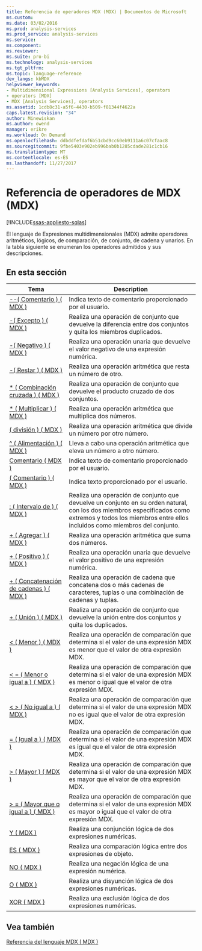 ```yaml
---
title: Referencia de operadores MDX (MDX) | Documentos de Microsoft
ms.custom: 
ms.date: 03/02/2016
ms.prod: analysis-services
ms.prod_service: analysis-services
ms.service: 
ms.component: 
ms.reviewer: 
ms.suite: pro-bi
ms.technology: analysis-services
ms.tgt_pltfrm: 
ms.topic: language-reference
dev_langs: kbMDX
helpviewer_keywords:
- Multidimensional Expressions [Analysis Services], operators
- operators [MDX]
- MDX [Analysis Services], operators
ms.assetid: 1cdb8c31-a5f6-4430-b509-f81344f4622a
caps.latest.revision: "34"
author: Minewiskan
ms.author: owend
manager: erikre
ms.workload: On Demand
ms.openlocfilehash: ddbddfefdaf6b51cbd9cc60eb9111a6c07cfaac8
ms.sourcegitcommit: 9fbe5403e902eb996bab0b1285cdade281c1cb16
ms.translationtype: MT
ms.contentlocale: es-ES
ms.lasthandoff: 11/27/2017
---
```

# <a name="mdx-operator-reference-mdx"></a>Referencia de operadores de MDX (MDX)
[!INCLUDE[ssas-appliesto-sqlas](../includes/ssas-appliesto-sqlas.md)]

  El lenguaje de Expresiones multidimensionales (MDX) admite operadores aritméticos, lógicos, de comparación, de conjunto, de cadena y unarios. En la tabla siguiente se enumeran los operadores admitidos y sus descripciones.  
  
## <a name="in-this-section"></a>En esta sección  
  
|Tema|Description|  
|-----------|-----------------|  
|[--&#40; Comentario &#41; &#40; MDX &#41;](../mdx/comment-mdx-operator-reference.md)|Indica texto de comentario proporcionado por el usuario.|  
|[-&#40; Excepto &#41; &#40; MDX &#41;](../mdx/except-mdx-operator.md)|Realiza una operación de conjunto que devuelve la diferencia entre dos conjuntos y quita los miembros duplicados.|  
|[-&#40; Negativo &#41; &#40; MDX &#41;](../mdx/negative-mdx.md)|Realiza una operación unaria que devuelve el valor negativo de una expresión numérica.|  
|[-&#40; Restar &#41; &#40; MDX &#41;](../mdx/subtract-mdx.md)|Realiza una operación aritmética que resta un número de otro.|  
|[&#42; &#40; Combinación cruzada &#41; &#40; MDX &#41;](../mdx/crossjoin-mdx-operator-reference.md)|Realiza una operación de conjunto que devuelve el producto cruzado de dos conjuntos.|  
|[&#42; &#40; Multiplicar &#41; &#40; MDX &#41;](../mdx/multiply-mdx.md)|Realiza una operación aritmética que multiplica dos números.|  
|[&#40; división &#41; &#40; MDX &#41;](../mdx/divide-mdx-operator-reference.md)|Realiza una operación aritmética que divide un número por otro número.|  
|[^ &#40; Alimentación &#41; &#40; MDX &#41;](../mdx/power-mdx.md)|Lleva a cabo una operación aritmética que eleva un número a otro número.|  
|[Comentario &#40; MDX &#41;](../mdx/comment-mdx.md)|Indica texto de comentario proporcionado por el usuario.|  
|[&#40; Comentario &#41; &#40; MDX &#41;](../mdx/comment-mdx-double-slash.md)|Indica texto proporcionado por el usuario.|  
|[: &#40; Intervalo de &#41; &#40; MDX &#41;](../mdx/range-mdx.md)|Realiza una operación de conjunto que devuelve un conjunto en su orden natural, con los dos miembros especificados como extremos y todos los miembros entre ellos incluidos como miembros del conjunto.|  
|[+ &#40; Agregar &#41; &#40; MDX &#41;](../mdx/add-mdx.md)|Realiza una operación aritmética que suma dos números.|  
|[+ &#40; Positivo &#41; &#40; MDX &#41;](../mdx/positive-mdx.md)|Realiza una operación unaria que devuelve el valor positivo de una expresión numérica.|  
|[+ &#40; Concatenación de cadenas &#41; &#40; MDX &#41;](../mdx/string-concatenation-mdx.md)|Realiza una operación de cadena que concatena dos o más cadenas de caracteres, tuplas o una combinación de cadenas y tuplas.|  
|[+ &#40; Unión &#41; &#40; MDX &#41;](../mdx/union-mdx-operator-reference.md)|Realiza una operación de conjunto que devuelve la unión entre dos conjuntos y quita los duplicados.|  
|[&#60; &#40; Menor &#41; &#40; MDX &#41;](../mdx/less-than-mdx.md)|Realiza una operación de comparación que determina si el valor de una expresión MDX es menor que el valor de otra expresión MDX.|  
|[&#60; = &#40; Menor o igual a &#41; &#40; MDX &#41;](../mdx/less-than-or-equal-to-mdx.md)|Realiza una operación de comparación que determina si el valor de una expresión MDX es menor o igual que el valor de otra expresión MDX.|  
|[&#60; &#62; &#40; No igual a &#41; &#40; MDX &#41;](../mdx/not-equal-to-mdx.md)|Realiza una operación de comparación que determina si el valor de una expresión MDX no es igual que el valor de otra expresión MDX.|  
|[= &#40; Igual a &#41; &#40; MDX &#41;](../mdx/equal-to-mdx.md)|Realiza una operación de comparación que determina si el valor de una expresión MDX es igual que el valor de otra expresión MDX.|  
|[&#62; &#40; Mayor &#41; &#40; MDX &#41;](../mdx/greater-than-mdx.md)|Realiza una operación de comparación que determina si el valor de una expresión MDX es mayor que el valor de otra expresión MDX.|  
|[&#62; = &#40; Mayor que o igual a &#41; &#40; MDX &#41;](../mdx/greater-than-or-equal-to-mdx.md)|Realiza una operación de comparación que determina si el valor de una expresión MDX es mayor o igual que el valor de otra expresión MDX.|  
|[Y &#40; MDX &#41;](../mdx/and-mdx.md)|Realiza una conjunción lógica de dos expresiones numéricas.|  
|[ES &#40; MDX &#41;](../mdx/is-mdx.md)|Realiza una comparación lógica entre dos expresiones de objeto.|  
|[NO &#40; MDX &#41;](../mdx/not-mdx.md)|Realiza una negación lógica de una expresión numérica.|  
|[O &#40; MDX &#41;](../mdx/or-mdx.md)|Realiza una disyunción lógica de dos expresiones numéricas.|  
|[XOR &#40; MDX &#41;](../mdx/xor-mdx.md)|Realiza una exclusión lógica de dos expresiones numéricas.|  
  
## <a name="see-also"></a>Vea también  
 [Referencia del lenguaje MDX &#40; MDX &#41;](../mdx/mdx-language-reference-mdx.md)  
  
  
